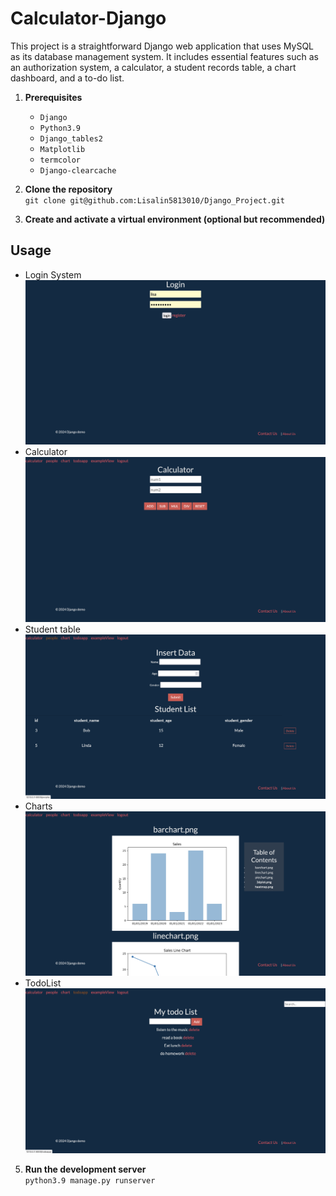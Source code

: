 #     Calculator-Django

This project is a straightforward Django web application that uses MySQL as its database management system. It includes essential features such as an authorization system, a calculator, a student records table, a chart dashboard, and a to-do list.

1. **Prerequisites**
   - `Django`
   - `Python3.9`
   - `Django_tables2`
   - `Matplotlib`
   - `termcolor` 
   - `Django-clearcache`

2. **Clone the repository**<br>
  `git clone git@github.com:Lisalin5813010/Django_Project.git`
3. **Create and activate a virtual environment (optional but recommended)**

## Usage
- Login System
    ![Screenshot of the web application](doc/images/login.png)
- Calculator
    ![Screenshot of the web application](doc/images/calculator.png)
- Student table
    ![Screenshot of the web application](doc/images/studentTable.png)
- Charts
    ![Screenshot of the web application](doc/images/charts.png)
- TodoList
    ![Screenshot of the web application](doc/images/todoList.png)

5. **Run the development server**<br>
`python3.9 manage.py runserver`
